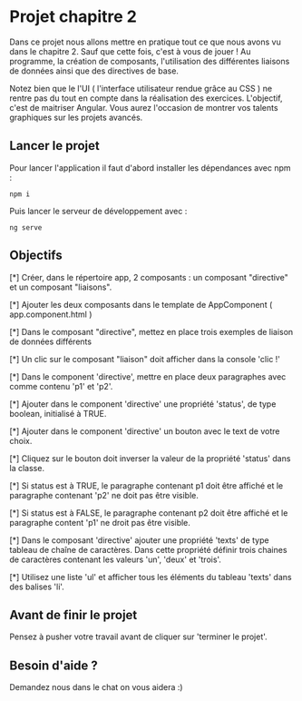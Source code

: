 # Projet chapitre 2

Dans ce projet nous allons mettre en pratique tout ce que nous avons vu dans le chapitre 2. Sauf que cette fois, c'est à vous de jouer ! Au programme, la création de composants, l'utilisation des différentes liaisons de données ainsi que des directives de base.

Notez bien que le l'UI ( l'interface utilisateur rendue grâce au CSS ) ne rentre pas du tout en compte dans la réalisation des exercices. L'objectif, c'est de maitriser Angular. Vous aurez l'occasion de montrer vos talents graphiques sur les projets avancés.

## Lancer le projet

Pour lancer l'application il faut d'abord installer les dépendances avec npm : 

`npm i`

Puis lancer le serveur de développement avec : 

`ng serve`

## Objectifs

[*] Créer, dans le répertoire app, 2 composants : un composant "directive" et un composant "liaisons".

[*] Ajouter les deux composants dans le template de AppComponent ( app.component.html )

[*] Dans le composant "directive", mettez en place trois exemples de liaison de données différents

[*] Un clic sur le composant "liaison" doit afficher dans la console 'clic !'
      
[*] Dans le component 'directive', mettre en place deux paragraphes avec comme contenu 'p1' et 'p2'.

[*] Ajouter dans le component 'directive' une propriété 'status', de type boolean, initialisé à TRUE.

[*] Ajouter dans le component 'directive' un bouton avec le text de votre choix.
      
[*] Cliquez sur le bouton doit inverser la valeur de la propriété 'status' dans la classe.

[*] Si status est à TRUE, le paragraphe contenant p1 doit être affiché et le paragraphe contenant 'p2' ne doit pas être visible.
  
[*] Si status est à FALSE, le paragraphe contenant p2 doit être affiché et le paragraphe content 'p1' ne droit pas être visible.
      
[*] Dans le composant 'directive' ajouter une propriété 'texts' de type tableau de chaîne de caractères. Dans cette propriété définir trois chaines de caractères contenant les valeurs 'un', 'deux' et 'trois'.

[*] Utilisez une liste 'ul' et afficher tous les éléments du tableau 'texts' dans des balises 'li'.
      
## Avant de finir le projet

Pensez à pusher votre travail avant de cliquer sur 'terminer le projet'.

## Besoin d'aide ?

Demandez nous dans le chat on vous aidera :)

